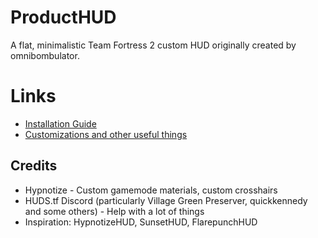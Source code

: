 # ProductHUD

A flat, minimalistic Team Fortress 2 custom HUD originally created by omnibombulator.

# Links

* [Installation Guide](https://github.com/Kruphixx/producthud/wiki/How-to-install-the-HUD)
* [Customizations and other useful things](https://github.com/Kruphixx/producthud/wiki)

## Credits
* Hypnotize - Custom gamemode materials, custom crosshairs
* HUDS.tf Discord (particularly Village Green Preserver, quickkennedy and some others) - Help with a lot of things
* Inspiration: HypnotizeHUD, SunsetHUD, FlarepunchHUD
